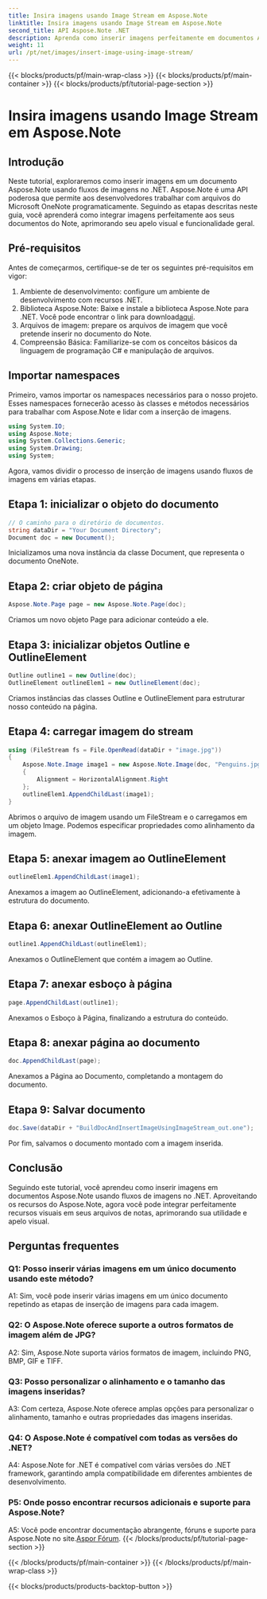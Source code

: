 ```yaml
---
title: Insira imagens usando Image Stream em Aspose.Note
linktitle: Insira imagens usando Image Stream em Aspose.Note
second_title: API Aspose.Note .NET
description: Aprenda como inserir imagens perfeitamente em documentos Aspose.Note usando fluxos de imagens no .NET. Aprimore seus arquivos de notas com recursos visuais sem esforço.
weight: 11
url: /pt/net/images/insert-image-using-image-stream/
---
```


{{< blocks/products/pf/main-wrap-class >}}
{{< blocks/products/pf/main-container >}}
{{< blocks/products/pf/tutorial-page-section >}}

# Insira imagens usando Image Stream em Aspose.Note

## Introdução

Neste tutorial, exploraremos como inserir imagens em um documento Aspose.Note usando fluxos de imagens no .NET. Aspose.Note é uma API poderosa que permite aos desenvolvedores trabalhar com arquivos do Microsoft OneNote programaticamente. Seguindo as etapas descritas neste guia, você aprenderá como integrar imagens perfeitamente aos seus documentos do Note, aprimorando seu apelo visual e funcionalidade geral.

## Pré-requisitos

Antes de começarmos, certifique-se de ter os seguintes pré-requisitos em vigor:
1. Ambiente de desenvolvimento: configure um ambiente de desenvolvimento com recursos .NET.
2.  Biblioteca Aspose.Note: Baixe e instale a biblioteca Aspose.Note para .NET. Você pode encontrar o link para download[aqui](https://releases.aspose.com/note/net/).
3. Arquivos de imagem: prepare os arquivos de imagem que você pretende inserir no documento do Note.
4. Compreensão Básica: Familiarize-se com os conceitos básicos da linguagem de programação C# e manipulação de arquivos.

## Importar namespaces
Primeiro, vamos importar os namespaces necessários para o nosso projeto. Esses namespaces fornecerão acesso às classes e métodos necessários para trabalhar com Aspose.Note e lidar com a inserção de imagens.

```csharp
using System.IO;
using Aspose.Note;
using System.Collections.Generic;
using System.Drawing;
using System;
```

Agora, vamos dividir o processo de inserção de imagens usando fluxos de imagens em várias etapas.

## Etapa 1: inicializar o objeto do documento
```csharp
// O caminho para o diretório de documentos.
string dataDir = "Your Document Directory";
Document doc = new Document();
```
Inicializamos uma nova instância da classe Document, que representa o documento OneNote.

## Etapa 2: criar objeto de página
```csharp
Aspose.Note.Page page = new Aspose.Note.Page(doc);
```
Criamos um novo objeto Page para adicionar conteúdo a ele.

## Etapa 3: inicializar objetos Outline e OutlineElement
```csharp
Outline outline1 = new Outline(doc);
OutlineElement outlineElem1 = new OutlineElement(doc);
```
Criamos instâncias das classes Outline e OutlineElement para estruturar nosso conteúdo na página.

## Etapa 4: carregar imagem do stream
```csharp
using (FileStream fs = File.OpenRead(dataDir + "image.jpg"))
{
    Aspose.Note.Image image1 = new Aspose.Note.Image(doc, "Penguins.jpg", fs)
    {
        Alignment = HorizontalAlignment.Right
    };
    outlineElem1.AppendChildLast(image1);
}
```
Abrimos o arquivo de imagem usando um FileStream e o carregamos em um objeto Image. Podemos especificar propriedades como alinhamento da imagem.

## Etapa 5: anexar imagem ao OutlineElement
```csharp
outlineElem1.AppendChildLast(image1);
```
Anexamos a imagem ao OutlineElement, adicionando-a efetivamente à estrutura do documento.

## Etapa 6: anexar OutlineElement ao Outline
```csharp
outline1.AppendChildLast(outlineElem1);
```
Anexamos o OutlineElement que contém a imagem ao Outline.

## Etapa 7: anexar esboço à página
```csharp
page.AppendChildLast(outline1);
```
Anexamos o Esboço à Página, finalizando a estrutura do conteúdo.

## Etapa 8: anexar página ao documento
```csharp
doc.AppendChildLast(page);
```
Anexamos a Página ao Documento, completando a montagem do documento.

## Etapa 9: Salvar documento
```csharp
doc.Save(dataDir + "BuildDocAndInsertImageUsingImageStream_out.one");
```
Por fim, salvamos o documento montado com a imagem inserida.

## Conclusão
Seguindo este tutorial, você aprendeu como inserir imagens em documentos Aspose.Note usando fluxos de imagens no .NET. Aproveitando os recursos do Aspose.Note, agora você pode integrar perfeitamente recursos visuais em seus arquivos de notas, aprimorando sua utilidade e apelo visual.

## Perguntas frequentes

### Q1: Posso inserir várias imagens em um único documento usando este método?

A1: Sim, você pode inserir várias imagens em um único documento repetindo as etapas de inserção de imagens para cada imagem.

### Q2: O Aspose.Note oferece suporte a outros formatos de imagem além de JPG?

A2: Sim, Aspose.Note suporta vários formatos de imagem, incluindo PNG, BMP, GIF e TIFF.

### Q3: Posso personalizar o alinhamento e o tamanho das imagens inseridas?

A3: Com certeza, Aspose.Note oferece amplas opções para personalizar o alinhamento, tamanho e outras propriedades das imagens inseridas.

### Q4: O Aspose.Note é compatível com todas as versões do .NET?

A4: Aspose.Note for .NET é compatível com várias versões do .NET framework, garantindo ampla compatibilidade em diferentes ambientes de desenvolvimento.

### P5: Onde posso encontrar recursos adicionais e suporte para Aspose.Note?

 A5: Você pode encontrar documentação abrangente, fóruns e suporte para Aspose.Note no site.[Aspor Fórum](https://forum.aspose.com/c/note/28).
{{< /blocks/products/pf/tutorial-page-section >}}

{{< /blocks/products/pf/main-container >}}
{{< /blocks/products/pf/main-wrap-class >}}

{{< blocks/products/products-backtop-button >}}
